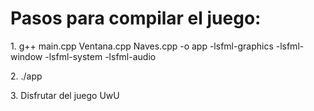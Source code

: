 <h1>Pasos para compilar el juego:</h1>
<p>1. g++ main.cpp Ventana.cpp Naves.cpp -o app -lsfml-graphics -lsfml-window -lsfml-system -lsfml-audio</p>
<p>2. ./app</p>
<p>3. Disfrutar del juego UwU</p>

